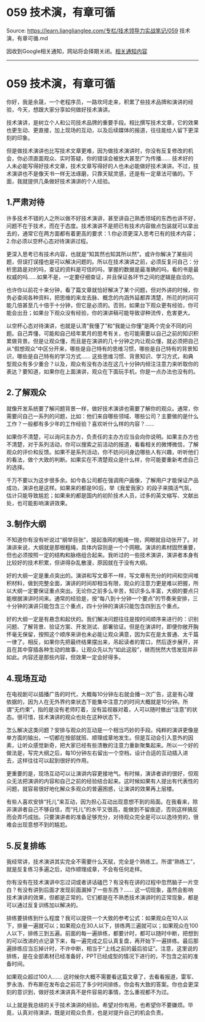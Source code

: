 # 059 技术演，有章可循 

Source: https://learn.lianglianglee.com/专栏/技术领导力实战笔记/059 技术演，有章可循.md

因收到Google相关通知，网站将会择期关闭。[相关通知内容](https://lumendatabase.org/notices/44265620)

---

# 059 技术演，有章可循

你好，我是余晟，一个老程序员，一路坎坷走来，积累了些技术品牌和演讲的经验，今天，想跟大家分享如何做好技术演讲。

技术演讲，是树立个人和公司技术品牌的重要手段。相比撰写技术文章，它的效果也更生动、更直接，加上现场的互动，以及后续媒体的报道，往往能给人留下更深刻的印象。

但是做技术演讲也比写技术文章更难，因为做技术演讲时，你没有反复修改的机会，你必须直面观众、实时答疑，你的错误会被放大甚至广为传播…… 技术好的人未必能写得好技术文章，技术文章写得好的人也未必能做好技术演讲。不过，技术演讲也不是像天书一样无法琢磨，只靠天赋灵感，还是有一定章法可循的。下面，我就提供几条做好技术演讲的个人经验。

## 1.严肃对待

许多技术不错的人之所以做不好技术演讲，甚至讲自己熟悉领域的东西也讲不好，问题不在于技术，而在于态度。技术演讲不是把已有技术内容做点包装就可以拿出去的，通常它在两方面都有着更高的要求：1.你必须更深入思考已有的技术内容；2.你必须以空杯心态对待演讲过程。

更深入思考已有技术内容，也就是“知其然也知其所以然”。或许你解决了某些问题，但误打误撞也是可以解决问题的。所以在技术演讲之前，必须反复问自己：分析思路是对的吗，查证的资料是可信的吗，掌握的数据是最准确的吗，看的书是最权威的吗……如果不是，一定要仔细查证，并且保证各环节之间的逻辑是自洽的。

也许你以前花十来分钟，看了篇文章就恰好解决了某个问题，但对外讲的时候，你务必查阅各种资料，把思维的来龙去脉、概念的内涵外延都弄清楚，所花的时间可能几倍甚至几十倍于十分钟，但它是必须的。否则，如果台下观众更有经验，你可能会出丑；如果台下观众没有经验，你的演讲稿可能导致谬种流传，危害更大。

以空杯心态对待演讲，也就是认清“我懂了”和“我能让你懂”是两个完全不同的问题。自己弄懂，可能和自己经年累月的思考有关，也可能需要以自己之前的知识积累做背景。但是让观众懂，而且是在演讲的几十分钟之内让观众懂，就必须把自己从“假想观众”中区分开来，哪些是自己特有的思维习惯，哪些是自己特有的背景知识，哪些是自己特有的学习方式…… 这些思维习惯、背景知识、学习方式，和典型观众有多少重合？以及，观众有没有办法在这几十分钟内倾注注意力来听取你的表达？要知道，如果你在上面演讲，观众在下面玩手机，你是一点办法也没有的。

## 2.了解观众

就像开发系统要了解问题背景一样，做好技术演讲也需要了解你的观众。通常，你需要问自己一系列的问题，比如：他们来自哪些领域、哪些公司？主要做的是什么工作？一般都有多少年的工作经验？喜欢听什么样的内容？……

如果你不清楚，可以询问主办方，负责任的主办方应当会向你说明。如果主办方也不清楚，对于系列活动，你可以搜索之前活动的报道，看看相关的微博微信，了解观众的评价和反馈。如果不是系列活动，你不妨问问身边哪些人有兴趣，听听他们的看法，做个大致的判断。如果实在不清楚观众是什么样，你可能要重新考虑自己的选择。

千万不要以为这步很多余。如今各公司都在强调用户画像，了解用户才能保证产品成功，演讲也是这样。如果来的都是90后，举《我爱我家》的段子来搞活气氛，估计只能导致尴尬；如果来的都是国内的初阶技术人员，过多的英文缩写、文献出处，也可能影响演讲效果。

## 3.制作大纲

不知道你有没有听说过“纲举目张”，提起渔网的粗绳一抛，网眼就自动张开了。对演讲来说，大纲就是那根粗绳，具体内容则是一个个网眼。演讲的素材固然重要，但也必须按照一定的结构和脉络组合起来。我听过的一些技术演讲，演讲者本身有比较好的技术积累，但讲得杂乱散漫，原因就在于没有大纲。

好的大纲一定是重点突出的。演讲和写文章不一样，写文章有充分的时间和空间堆积材料，做到完整全面，演讲的时间却相当有限，观众的注意力更是难以把握，所以大纲一定要保证重点突出。无论你之前多么辛苦，知识多么丰富，大纲的要点只能根据演讲时间来。通常的经验是，按“每八到十分钟一个要点”的节奏来安排，三十分钟的演讲只能包含三个重点，四十分钟的演讲只能包含四到五个重点。

好的大纲一定是有悬念和起伏的。我们解决问题往往是按时间顺序来进行的：识别问题、了解背景、验证方案、开发测试、部署验证。但是在演讲时，即便你敞开胸怀毫无保留，按照这个顺序来讲也未必能让观众满意，因为实在是太普通、太千篇一律了。相反，如果你先把最终结果摆出来，吊起读者的胃口，然后逐步展开，并且在其中穿插各种生动的故事，让观众先以为“如此这般”，继而恍然大悟发现并非如此。内容还是那些内容，但效果一定会好得多。

## 4.现场互动

在电视剧可以插播广告的时代，大概每10分钟左右就会播一次广告，这是有心理依据的，因为人在无外界约束状态下能集中注意力的时间大概就是10分钟。所谓“无约束”，指的是没有老师盯着，没有监视器对着，人可以随时撤出“注意”的状态。很可惜，技术演讲的观众也处在这种状态下。

怎么解决这类问题？安排与观众的互动是一个相当巧妙的手段。纯粹的演讲更像是单方面的输出，一切都在按部就班、顺理成章地发生。但是互动会引入意外的因素，让听众感觉新奇，把大家已经有些溃散的注意力重新聚集起来。所以一个好的做法是，写完大纲之后，每10分钟左右留出一个空档，设计合适的互动插入进去，这样往往可以起到很好的作用。

更重要的是，现场互动可以让演讲内容更接地气。有时候，演讲者讲的很好，但观众无法把演讲的内容和自己之前的经验结合起来。这时候如果有人提出有代表性的问题，就容易很好地化解众多观众的普遍困惑，让演讲的效果再上层楼。

有些人喜欢安排“托儿”来互动，因为担心互动出现意想不到的局面。在我看来，除非演讲者自己不够自信，而“托儿”的水平又很高，能做到不留痕迹，否则这样搞反而会弄巧成拙。只要演讲者的准备足够充分，对待观众完全是可以以逸待劳的，很难会出现意想不到的尴尬。

## 5.反复排练

我经常讲，技术演讲其实完全不需要什么天赋，完全是个熟练工。所谓“熟练工”，就是反复练习多遍之后，动作顺理成章，不会有任何走样。

你有没有在技术演讲中忘过词或者讲话磕巴？有没有在讲的过程中忽然脑子一片空白？有没有讲到后面才发现前面漏掉了一些东西？…… 这一切现象，虽然会影响技术演讲的效果，但都是正常的。它们都是在不熟悉技术演讲时的正常现象，都是可以通过反复训练加以解决的。

排练要排练到什么程度？我可以提供一个大致的参考公式：如果观众在10人以下，排量一遍就可以；如果观众在30人以下，排练两三遍就可以；如果观众在100人以下，排练三到五遍。前面的每一遍排练，都要计时，都可以随时中断，把想到的可以改进的点记录下来，每一遍完成之后认真复盘，再开始下一遍排练。最后那遍排练应当忘掉计时，不许中断，相当于“上线之前的最后验证”。注意，这里说的排练，是在全部素材已经准备好，PPT已经成型的情况下进行的，不包含之前的准备时间。

如果观众超过100人…… 这时候你大概不需要看这篇文章了，去看看报道，雷军、罗永浩、乔布斯在发布会之前花了多少时间排练，你会有大致的答案。你也会更深刻的意识到，做好技术演讲真不是件容易的事情，怎么重视都不为过。

以上就是我总结的关于技术演讲的经验。希望对你有用，也希望你不要嫌烦。毕竟，认真对待演讲，既是对观众负责，也是对提升自己的机会负责。